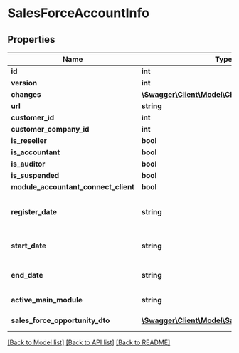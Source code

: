 # SalesForceAccountInfo

## Properties
Name | Type | Description | Notes
------------ | ------------- | ------------- | -------------
**id** | **int** |  | [optional] 
**version** | **int** |  | [optional] 
**changes** | [**\Swagger\Client\Model\Change[]**](Change.md) |  | [optional] 
**url** | **string** |  | [optional] 
**customer_id** | **int** |  | [optional] 
**customer_company_id** | **int** |  | [optional] 
**is_reseller** | **bool** |  | [optional] 
**is_accountant** | **bool** |  | [optional] 
**is_auditor** | **bool** |  | [optional] 
**is_suspended** | **bool** |  | [optional] 
**module_accountant_connect_client** | **bool** |  | [optional] 
**register_date** | **string** | Tripletex account register Date | [optional] 
**start_date** | **string** | Tripletex account start Date | [optional] 
**end_date** | **string** | Tripletex account end Date | [optional] 
**active_main_module** | **string** | Active main module | [optional] 
**sales_force_opportunity_dto** | [**\Swagger\Client\Model\SalesForceOpportunity**](SalesForceOpportunity.md) | Company opportunity | [optional] 

[[Back to Model list]](../README.md#documentation-for-models) [[Back to API list]](../README.md#documentation-for-api-endpoints) [[Back to README]](../README.md)


